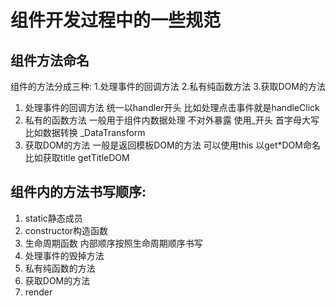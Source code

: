 # 组件开发过程中的一些规范

## 组件方法命名
组件的方法分成三种: 1.处理事件的回调方法 2.私有纯函数方法 3.获取DOM的方法
1. 处理事件的回调方法 统一以handler开头 比如处理点击事件就是handleClick
2. 私有的函数方法 一般用于组件内数据处理 不对外暴露 使用_开头 首字母大写 比如数据转换 _DataTransform
3. 获取DOM的方法 一般是返回模板DOM的方法 可以使用this 以get*DOM命名 比如获取title getTitleDOM

## 组件内的方法书写顺序:
1. static静态成员
2. constructor构造函数
3. 生命周期函数 内部顺序按照生命周期顺序书写
4. 处理事件的毁掉方法
5. 私有纯函数的方法
6. 获取DOM的方法
7. render
